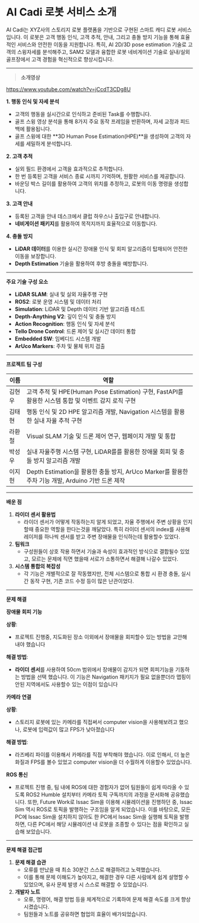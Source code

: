 # **AI Cadi 로봇 서비스 소개**

AI Cadi는 XYZ사의 스토리지 로봇 플랫폼을 기반으로 구현된 스마트 캐디 로봇 서비스입니다. 이 로봇은 고객 행동 인식, 고객 추적, 안내, 그리고 충돌 방지 기능을 통해 효율적인 서비스와 안전한 이동을 지원합니다. 특히, AI 2D/3D pose estimation 기술로 고객의 스윙자세를 분석해주고, SAM2 모델과 융합한 로봇 네비게이션 기술로 실내/실외 골프장에서 고객 경험을 혁신적으로 향상시킵니다.

---

> **소개영상**
> 

https://www.youtube.com/watch?v=jCcdT3CDg8U

**1. 행동 인식 및 자세 분석**

- 고객의 행동을 실시간으로 인식하고 준비된 Task를 수행합니다.
- 골프 스윙 영상 분석을 통해 8가지 주요 동작 프레임을 반환하며, 자세 교정과 피드백에 활용됩니다.
- 골프 스윙에 대한 **3D Human Pose Estimation(HPE)**을 생성하여 고객의 자세를 세밀하게 분석합니다.

**2. 고객 추적**

- 실외 필드 환경에서 고객을 효과적으로 추적합니다.
- 한 번 등록된 고객을 서비스 종료 시까지 기억하며, 원활한 서비스를 제공합니다.
- 바운딩 박스 길이를 활용하여 고객의 위치를 추정하고, 로봇의 이동 명령을 생성합니다.

**3. 고객 안내**

- 등록된 고객을 안내 데스크에서 클럽 하우스나 출입구로 안내합니다.
- **네비게이션 패키지**를 활용하여 목적지까지 효율적으로 이동합니다.

**4. 충돌 방지**

- **LiDAR 데이터**를 이용한 실시간 장애물 인식 및 회피 알고리즘이 탑재되어 안전한 이동을 보장합니다.
- **Depth Estimation** 기술을 활용하여 후방 충돌을 예방합니다.

---

**주요 기술 구성 요소**

- **LiDAR SLAM**: 실내 및 실외 자율주행 구현
- **ROS2**: 로봇 운영 시스템 및 데이터 처리
- **Simulation**: LiDAR 및 Depth 데이터 기반 알고리즘 테스트
- **Depth-Anything V2**: 깊이 인식 및 충돌 방지
- **Action Recognition**: 행동 인식 및 자세 분석
- **Tello Drone Control**: 드론 제어 및 실시간 데이터 통합
- **Embedded SW**: 임베디드 시스템 개발
- **ArUco Markers**: 주차 및 물체 위치 검출

---

**프로젝트 팀 구성**

| 이름 | 역할 |
| --- | --- |
| 김현우 | 고객 추적 및 HPE(Human Pose Estimation) 구현, FastAPI를 활용한 시스템 통합 및 이벤트 감지 로직 구현 |
| 김태현 | 행동 인식 및 2D HPE 알고리즘 개발, Navigation 시스템을 활용한 실내 자율 추적 구현 |
| 라환철 | Visual SLAM 기술 및 드론 제어 연구, 웹페이지 개발 및 통합 |
| 박성우 | 실내 자율주행 시스템 구현, LiDAR를를 활용한 장애물 회피 및 충돌 방지 알고리즘 개발 |
| 이지헌 | Depth Estimation을 활용한 충돌 방지, ArUco Marker를 활용한 주차 기능 개발, Arduino 기반 드론 제작 |

---

**배운 점**

1. **라이더 센서 활용법**
    - 라이더 센서가 어떻게 작동하는지 알게 되었고, 자율 주행에서 주변 상황을 인지 할때 중요한 역할을 한다는것을 깨달았다. 특히 라이더 센서의 index를 사용해 레이저를 하나씩 센서를 받고 주변 장애물을 인식하는데 활용할수 있었다.
2. **팀워크**
    - 구성원들이 상호 작용 하면서 기술과 속성이 효과적인 방식으로 결합될수 있었고, 모르는 문제에 직면 했을때 서로가 소통하면서 해결해 나갈수 있었다.
3. **시스템 통합의 복잡성**
    - 각 기능은 개별적으로 잘 작동했지만, 전체 시스템으로 통합 시 환경 충돌, 실시간 동작 구현, 기존 코드 수정 등이 많은 난관이었다.

---

**문제 해결**

**장애물 회피 기능**

**상황**:

- 프로젝트 진행중, 지도화된 장소 이외에서 장애물을 회피할수 있는 방법을 고안해 내야 했습니다

**해결 방법**:

- **라이더 센서**를 사용하여 50cm 범위에서 장애물이 감지가 되면 회피기능을 기동하는 방법을 선택 했습니다. 이 기능은 Navigation 패키지가 필요 없을뿐더라 맵핑이 안된 지역에서도 사용할수 있는 이점이 있습니다

**카메라 연결**

**상황**:

- 스토리지 로봇에 있는 카메라를 직접써서 computer vision을 사용해보려고 했으나, 로봇에 입력값이 많고 FPS가 낮아졌습니다

**해결 방법**:

- 라즈베리 파이를 이용해서 카메라를 직접 부착해야 했습니다. 이로 인해서, 더 높은 화질과 FPS를 볼수 있었고 computer vision을 더 수월하게 이용할수 있었습니다.

**ROS 통신**

- 프로젝트 진행 중, 팀 내에 ROS에 대한 경험자가 없어 팀원들이 쉽게 따라올 수 있도록 ROS2 Humble 설치부터 카메라 토픽 구독까지의 과정을 문서화해 공유했습니다. 또한, Future Work로 Issac Sim을 이용해 시뮬레이션을 진행하던 중, Issac Sim 역시 ROS로 토픽을 발행하는 구조임을 알게 되었습니다. 이를 바탕으로, 모든 PC에 Issac Sim을 설치하지 않아도 한 PC에서 Issac Sim을 실행해 토픽을 발행하면, 다른 PC에서 해당 시뮬레이션 내 로봇을 조종할 수 있다는 점을 확인하고 실습해 보았습니다.

---

**문제 해결 접근법**

1. **문제 해결 습관**
    - 오류를 만났을 때 최소 30분간 스스로 해결하려고 노력했습니다.
    - 이를 통해 문제 이해도가 높아지고, 해결한 경우 다른 사람에게 쉽게 설명할 수 있었으며, 유사 문제 발생 시 스스로 해결할 수 있었습니다.
2. **개발자 노트**
    - 오류, 명령어, 해결 방법 등을 체계적으로 기록하여 문제 해결 속도를 크게 향상시켰습니다.
    - 팀원들과 노트를 공유하면 협업의 효율이 배가되었습니다.

